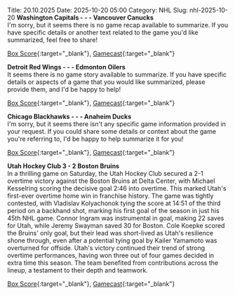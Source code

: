 Title: 20.10.2025
Date: 2025-10-20 05:00
Category: NHL 
Slug: nhl-2025-10-20 
**Washington Capitals - - - Vancouver Canucks**  
I'm sorry, but it seems there is no game recap available to summarize. If you have specific details or another text related to the game you'd like summarized, feel free to share! 

[Box Score](/gamecenter/van-vs-wsh/2025/10/19/2025020089){:target="_blank"}, [Gamecast](https://www.nhl.com/news/vancouver-canucks-washington-capitals-game-recap-october-19){:target="_blank"}<br>

**Detroit Red Wings - - - Edmonton Oilers**  
It seems there is no game story available to summarize. If you have specific details or aspects of a game that you would like summarized, please provide them, and I'd be happy to help! 

[Box Score](/gamecenter/edm-vs-det/2025/10/19/2025020090){:target="_blank"}, [Gamecast](https://www.nhl.com/news/edmonton-oilers-detroit-red-wings-game-recap-october-19){:target="_blank"}<br>

**Chicago Blackhawks - - - Anaheim Ducks**  
I'm sorry, but it seems there isn't any specific game information provided in your request. If you could share some details or context about the game you're referring to, I'd be happy to help summarize it for you! 

[Box Score](/gamecenter/ana-vs-chi/2025/10/19/2025020091){:target="_blank"}, [Gamecast](https://www.nhl.com/news/anaheim-ducks-chicago-blackhawks-game-recap-october-19){:target="_blank"}<br>

**Utah Hockey Club 3 - 2 Boston Bruins**  
In a thrilling game on Saturday, the Utah Hockey Club secured a 2-1 overtime victory against the Boston Bruins at Delta Center, with Michael Kesselring scoring the decisive goal 2:46 into overtime. This marked Utah's first-ever overtime home win in franchise history. The game was tightly contested, with Vladislav Kolyachonok tying the score at 14:51 of the third period on a backhand shot, marking his first goal of the season in just his 45th NHL game. Connor Ingram was instrumental in goal, making 22 saves for Utah, while Jeremy Swayman saved 30 for Boston. Cole Koepke scored the Bruins' only goal, but their lead was short-lived as Utah's resilience shone through, even after a potential tying goal by Kailer Yamamoto was overturned for offside. Utah's victory continued their trend of strong overtime performances, having won three out of four games decided in extra time this season. The team benefited from contributions across the lineup, a testament to their depth and teamwork. 

[Box Score](/gamecenter/bos-vs-uta/2025/10/19/2025020092){:target="_blank"}, [Gamecast](https://www.nhl.com/news/boston-bruins-utah-hockey-club-game-recap-october-19){:target="_blank"}<br>

